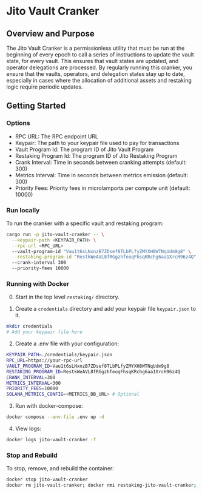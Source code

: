 # Jito Vault Cranker

## Overview and Purpose

The Jito Vault Cranker is a permissionless utility that must be run at the beginning of every epoch to call a series of instructions to update the vault state, for every vault. This ensures that vault states are updated, and operator delegations are processed. By regularly running this cranker, you ensure that the vaults, operators, and delegation states stay up to date, especially in cases where the allocation of additional assets and restaking logic require periodic updates.

## Getting Started

### Options

- RPC URL: The RPC endpoint URL
- Keypair: The path to your keypair file used to pay for transactions
- Vault Program Id: The program ID of Jito Vault Program
- Restaking Program Id: The program ID of Jito Restaking Program
- Crank Interval: Time in seconds between cranking attempts (default: 300)
- Metrics Interval: Time in seconds between metrics emission (default: 300)
- Priority Fees: Priority fees in microlamports per compute unit (default: 10000)

### Run locally

To run the cranker with a specific vault and restaking program:

```bash
cargo run -p jito-vault-cranker -- \
  --keypair-path <KEYPAIR_PATH> \
  --rpc-url <RPC_URL>
  --vault-program-id "Vau1t6sLNxnzB7ZDsef8TLbPLfyZMYXH8WTNqUdm9g8" \
  --restaking-program-id "RestkWeAVL8fRGgzhfeoqFhsqKRchg6aa1XrcH96z4Q"
  --crank-interval 300
  --priority-fees 10000
```

### Running with Docker

0. Start in the top level `restaking/` directory.

1. Create a `credentials` directory and add your keypair file `keypair.json` to it.
```bash
mkdir credentials
# Add your keypair file here
```

2. Create a .env file with your configuration:
```bash
KEYPAIR_PATH=./credentials/keypair.json
RPC_URL=https://your-rpc-url
VAULT_PROGRAM_ID=Vau1t6sLNxnzB7ZDsef8TLbPLfyZMYXH8WTNqUdm9g8
RESTAKING_PROGRAM_ID=RestkWeAVL8fRGgzhfeoqFhsqKRchg6aa1XrcH96z4Q
CRANK_INTERVAL=300
METRICS_INTERVAL=300
PRIORITY_FEES=10000
SOLANA_METRICS_CONFIG=<METRICS_DB_URL> # Optional
```

3. Run with docker-compose:
```bash
docker compose --env-file .env up -d
```

4. View logs:
```bash
docker logs jito-vault-cranker -f
```

### Stop and Rebuild

To stop, remove, and rebuild the container:
```bash
docker stop jito-vault-cranker
docker rm jito-vault-cranker; docker rmi restaking-jito-vault-cranker; docker compose --env-file .env up -d --build
```
